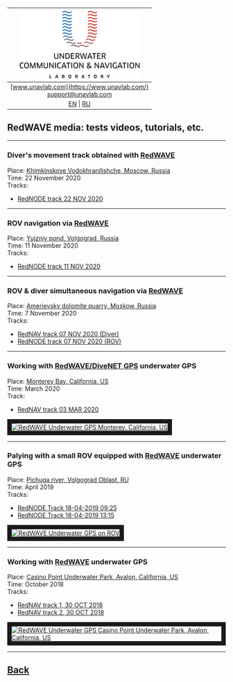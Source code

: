 | ![logo](/documentation/sm_logo.png) |
| :---: |
| [www.unavlab.com](https://www.unavlab.com/) <br/> [support@unavlab.com](mailto:support@unavlab.com) |
| [EN](\documentation\EN\RedWAVE\media) \| [RU](\documentation\RU\RedWAVE\media) |

## RedWAVE media: tests videos, tutorials, etc.

______  


### Diver's movement track obtained with [RedWAVE](/documentation/EN/RedWAVE/RedWAVE_DataBrief_en.md)  
Place: [Khimkinskoye Vodokhranilishche, Moscow, Russia](https://goo.gl/maps/T3ipWGqQJ65j9p5w7)  
Time: 22 November 2020  
Tracks:  
- [RedNODE track 22 NOV 2020](/documentation/rednode_track_22-10-2020-13-39-24.kml)


______  


### ROV navigation via [RedWAVE](/documentation/EN/RedWAVE/RedWAVE_DataBrief_en.md)  
Place: [Yujzniy pond, Volgograd, Russia](https://goo.gl/maps/xjJrX28KmWDdJxLC9)  
Time: 11 November 2020  
Tracks:  
- [RedNODE track 11 NOV 2020](/documentation/UGPSHub_Tracks_14-31-20.kml)


______  


### ROV & diver simultaneous navigation via [RedWAVE](/documentation/EN/RedWAVE/RedWAVE_DataBrief_en.md)  
Place: [Amerievsky dolomite quarry, Moskow, Russia](https://goo.gl/maps/BftxRy1cKA6ZsUUP6)  
Time: 7 November 2020  
Tracks:  
- [RedNAV track 07 NOV 2020 (Diver)](/documentation/7-11-2020_17-30.kml)
- [RedNODE track 07 NOV 2020 (ROV)](/documentation/UGPSHub_Tracks_17-30-59.kml)

______  


### Working with [RedWAVE/DiveNET GPS](/documentation/EN/RedWAVE/RedWAVE_DataBrief_en.md) underwater GPS
Place: [Monterey Bay, California, US](https://goo.gl/maps/SZ3tC49dcVGnequB7)  
Time: March 2020  
Track:  
- [RedNAV track 03 MAR 2020](/documentation/rednav_track_03-03-2020.kml)

<a href="https://youtu.be/_2PoVsB1wEY" 
target="_blank"><img src="http://img.youtube.com/vi/_2PoVsB1wEY/0.jpg" 
alt="RedWAVE Underwater GPS Monterey, California, US" width="240" height="180" border="10" /></a>  

______


### Palying with a small ROV equipped with [RedWAVE](/documentation/EN/RedWAVE/RedWAVE_DataBrief_en.md) underwater GPS
Place: [Pichuga river, Volgograd Oblast, RU](https://goo.gl/maps/Qix3nK84i7inM3FGA)  
Time: April 2019  
Tracks:  
- [RedNODE Track 18-04-2019 09:25](/documentation/rednode_track_18042019_092548.kml)
- [RedNODE Track 18-04-2019 13:15](/documentation/rednode_track_18042019_131504.kml)

<a href="https://youtu.be/xaVfjhPIURc" 
target="_blank"><img src="http://img.youtube.com/vi/xaVfjhPIURc/0.jpg" 
alt="RedWAVE Underwater GPS on ROV" width="240" height="180" border="10" /></a>  

______  


### Working with [RedWAVE](/documentation/EN/RedWAVE/RedWAVE_DataBrief_en.md) underwater GPS
Place: [Casino Point Underwater Park, Avalon, California, US](https://goo.gl/maps/Qv7d9sCtDehMiVtg9)  
Time: October 2018  
Tracks: 
- [RedNAV track 1, 30 OCT 2018](/documentation/rednav_track_30-10-2018_13-40.kml)
- [RedNAV track 2, 30 OCT 2018](/documentation/rednav_track_30-10-2018_21-42.kml)  

<a href="https://youtu.be/nqmbPgxIonM" 
target="_blank"><img src="http://img.youtube.com/vi/nqmbPgxIonM/0.jpg" 
alt="RedWAVE Underwater GPS Casino Point Underwater Park, Avalon, California, US" width="240" height="180" border="10" /></a>  

______  


## [Back](/../../media_videos_en)
